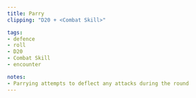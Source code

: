 ```yaml
---
title: Parry
clipping: "D20 + <Combat Skill>"

tags:
- defence
- roll
- D20
- Combat Skill
- encounter

notes: 
- Parrying attempts to deflect any attacks during the round
---
```

